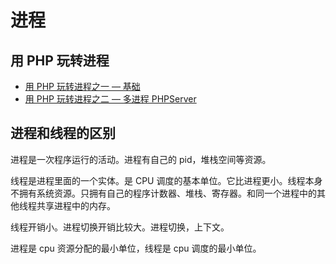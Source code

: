 # 进程

## 用 PHP 玩转进程

- [用 PHP 玩转进程之一 — 基础](https://www.fanhaobai.com/2018/08/process-php-basic-knowledge.html)
- [用 PHP 玩转进程之二 — 多进程 PHPServer](https://www.fanhaobai.com/2018/09/process-php-multiprocess-server.html)

## 进程和线程的区别

进程是一次程序运行的活动。进程有自己的 pid，堆栈空间等资源。

线程是进程里面的一个实体。是 CPU 调度的基本单位。它比进程更小。线程本身不拥有系统资源。只拥有自己的程序计数器、堆栈、寄存器。和同一个进程中的其他线程共享进程中的内存。

线程开销小。进程切换开销比较大。进程切换，上下文。

进程是 cpu 资源分配的最小单位，线程是 cpu 调度的最小单位。
